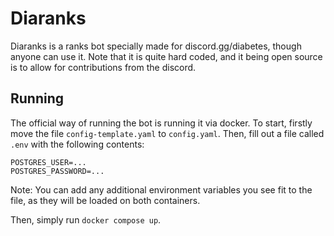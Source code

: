 # Diaranks
Diaranks is a ranks bot specially made for discord.gg/diabetes, though anyone can use it.
Note that it is quite hard coded, and it being open source is to allow for contributions from the discord.

## Running

The official way of running the bot is running it via docker.
To start, firstly move the file ``config-template.yaml`` to ``config.yaml``. Then, fill out a file called ``.env`` with the following contents:
```env
POSTGRES_USER=...
POSTGRES_PASSWORD=...
```
Note: You can add any additional environment variables you see fit to the file, as they will be loaded on both containers.

Then, simply run ``docker compose up``.